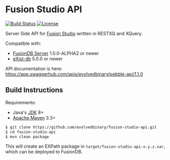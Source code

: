 # Fusion Studio API
[![Build Status](https://travis-ci.com/evolvedbinary/fusion-studio-api.svg?branch=master)](https://travis-ci.com/evolvedbinary/fusion-studio-api)
[![License](https://img.shields.io/badge/license-AGPL%203-blue.svg)](https://opensource.org/licenses/AGPL-3.0)

Server Side API for [Fusion Studio](https://github.com/evolvedbinary/fusion-studio) written in RESTXQ and XQuery.

Compatible with:
* [FusionDB Server](https://fusiondb.com) 1.0.0-ALPHA2 or newer
* [eXist-db](http://www.exist-db.org) 5.0.0 or newer

API documentation is here: https://app.swaggerhub.com/apis/evolvedbinary/pebble-api/1.1.0

## Build Instructions

Requirements:
* Java's [JDK](https://openjdk.java.net/install/) 8+
* [Apache Maven](https://maven.apache.org/) 3.3+

```bash
$ git clone https://github.com/evolvedbinary/fusion-studio-api.git
$ cd fusion-studio-api
$ mvn clean package
```

This will create an EXPath package in `target/fusion-studio-api-x.y.z.xar`, which can be deployed to FusionDB. 
